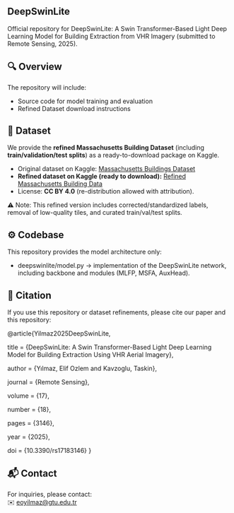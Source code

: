 
## DeepSwinLite

Official repository for DeepSwinLite: A Swin Transformer-Based Light Deep Learning Model for Building Extraction from VHR Imagery (submitted to Remote Sensing, 2025).

## 🔍 Overview

The repository will include:
- Source code for model training and evaluation
- Refined Dataset download instructions


## 📁 Dataset

We provide the **refined Massachusetts Building Dataset** (including **train/validation/test splits**) as a ready-to-download package on Kaggle.

- Original dataset on Kaggle: [Massachusetts Buildings Dataset](https://www.kaggle.com/datasets/balraj98/massachusetts-buildings-dataset)  
- **Refined dataset on Kaggle (ready to download):** [Refined Massachusetts Building Data](https://www.kaggle.com/datasets/yilmazelifozlem/refined-massachusetts-building-data/data)  
- License: **CC BY 4.0** (re-distribution allowed with attribution).

⚠️ Note: This refined version includes corrected/standardized labels, removal of low-quality tiles, and curated train/val/test splits.



## ⚙️ Codebase

This repository provides the model architecture only:
- deepswinlite/model.py → implementation of the DeepSwinLite network, including backbone and modules (MLFP, MSFA, AuxHead).

## 📑 Citation

If you use this repository or dataset refinements, please cite our paper and this repository:

@article{Yilmaz2025DeepSwinLite,

  title   = {DeepSwinLite: A Swin Transformer-Based Light Deep Learning Model for Building Extraction Using VHR Aerial Imagery},
  
  author  = {Yılmaz, Elif Ozlem and Kavzoglu, Taskin},
  
  journal = {Remote Sensing},
  
  volume  = {17},
  
  number  = {18},
  
  pages   = {3146},
  
  year    = {2025},
  
  doi     = {10.3390/rs17183146}
}



## 📬 Contact

For inquiries, please contact:  
✉️ eoyilmaz@gtu.edu.tr
